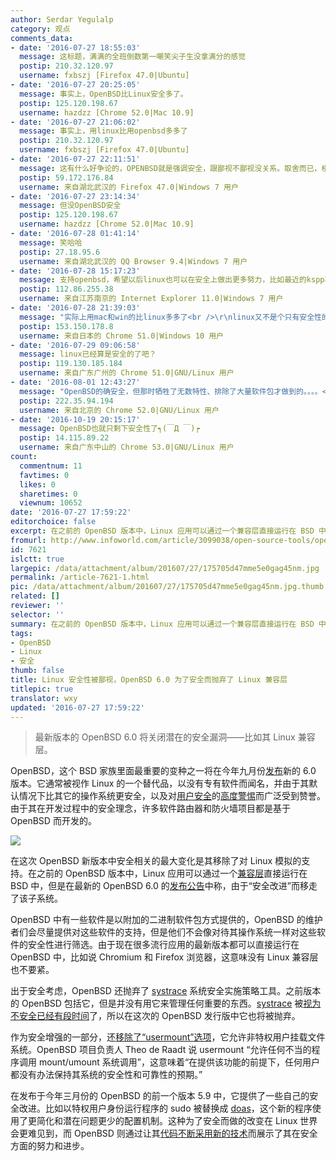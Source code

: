 ```yaml
---
author: Serdar Yegulalp
category: 观点
comments_data:
- date: '2016-07-27 18:55:03'
  message: 这标题，满满的全班倒数第一嘲笑尖子生没拿满分的感觉
  postip: 210.32.120.97
  username: fxbszj [Firefox 47.0|Ubuntu]
- date: '2016-07-27 20:25:05'
  message: 事实上，OpenBSD比Linux安全多了。
  postip: 125.120.198.67
  username: hazdzz [Chrome 52.0|Mac 10.9]
- date: '2016-07-27 21:06:02'
  message: 事实上，用linux比用openbsd多多了
  postip: 210.32.120.97
  username: fxbszj [Firefox 47.0|Ubuntu]
- date: '2016-07-27 22:11:51'
  message: 这有什么好争论的，OPENBSD就是强调安全，跟鄙视不鄙视没关系。取舍而已，楼上也拿这个系统的优点比别人的短处了，NAIVE！！！
  postip: 59.172.176.84
  username: 来自湖北武汉的 Firefox 47.0|Windows 7 用户
- date: '2016-07-27 23:14:34'
  message: 但没OpenBSD安全
  postip: 125.120.198.67
  username: hazdzz [Chrome 52.0|Mac 10.9]
- date: '2016-07-28 01:41:14'
  message: 笑哈哈
  postip: 27.18.95.6
  username: 来自湖北武汉的 QQ Browser 9.4|Windows 7 用户
- date: '2016-07-28 15:17:23'
  message: 支持openbsd，希望以后linux也可以在安全上做出更多努力，比如最近的kspp项目。
  postip: 112.86.255.38
  username: 来自江苏南京的 Internet Explorer 11.0|Windows 7 用户
- date: '2016-07-28 21:39:03'
  message: "实际上用mac和win的比linux多多了<br />\r\nlinux又不是个只有安全性的系统，没必要死扣一个方面吧?"
  postip: 153.150.178.8
  username: 来自日本的 Chrome 51.0|Windows 10 用户
- date: '2016-07-29 09:06:58'
  message: linux已经算是安全的了吧？
  postip: 119.130.185.184
  username: 来自广东广州的 Chrome 51.0|GNU/Linux 用户
- date: '2016-08-01 12:43:27'
  message: "OpenBSD的确安全，但那时牺牲了无数特性、排除了大量软件包才做到的。。。。<br />\r\n可以Google看看OpenBSD的与其它*nix的比较，基本上OpenBSD无论什么性能测试都是垫底/倒数，这样的系统只能适合少数极端环境，大部分应用场景还是适合性能优秀、安全性始终的Linux。"
  postip: 222.35.94.194
  username: 来自北京的 Chrome 52.0|GNU/Linux 用户
- date: '2016-10-19 20:15:17'
  message: OpenBSD也就只剩下安全性了┑(￣Д ￣)┍
  postip: 14.115.89.22
  username: 来自广东中山的 Chrome 53.0|GNU/Linux 用户
count:
  commentnum: 11
  favtimes: 0
  likes: 0
  sharetimes: 0
  viewnum: 10652
date: '2016-07-27 17:59:22'
editorchoice: false
excerpt: 在之前的 OpenBSD 版本中，Linux 应用可以通过一个兼容层直接运行在 BSD 中，但是在最新的 OpenBSD 6.0 的发布公告中称，由于“安全改进”而移走了该子系统。
fromurl: http://www.infoworld.com/article/3099038/open-source-tools/openbsd-60-tightens-security-by-losing-linux-compatibility.html
id: 7621
islctt: true
largepic: /data/attachment/album/201607/27/175705d47mme5e0gag45nm.jpg
permalink: /article-7621-1.html
pic: /data/attachment/album/201607/27/175705d47mme5e0gag45nm.jpg.thumb.jpg
related: []
reviewer: ''
selector: ''
summary: 在之前的 OpenBSD 版本中，Linux 应用可以通过一个兼容层直接运行在 BSD 中，但是在最新的 OpenBSD 6.0 的发布公告中称，由于“安全改进”而移走了该子系统。
tags:
- OpenBSD
- Linux
- 安全
thumb: false
title: Linux 安全性被鄙视，OpenBSD 6.0 为了安全而抛弃了 Linux 兼容层
titlepic: true
translator: wxy
updated: '2016-07-27 17:59:22'
---
```



> 
> 最新版本的 OpenBSD 6.0 将关闭潜在的安全漏洞——比如其 Linux 兼容层。
> 
> 
> 


OpenBSD，这个 BSD 家族里面最重要的变种之一将在今年九月份[发布](https://www.openbsd.org/60.html)新的 6.0 版本。它通常被视作 Linux 的一个替代品，以没有专有软件而闻名，并由于其默认情况下比其它的操作系统更安全，以及对[用户安全](http://www.infoworld.com/article/2624916/government/openbsd-chief-believes-contractor-tried-to-write-back-doors.html)的[高度警惕](http://www.infoworld.com/article/2617852/open-source-software/openbsd-founder-calls-red-hat-and-canonical--traitors--to-open-source.html)而广泛受到赞誉。由于其在开发过程中的安全理念，许多软件路由器和防火墙项目都是基于 OpenBSD 而开发的。


![](/data/attachment/album/201607/27/175705d47mme5e0gag45nm.jpg)


在这次 OpenBSD 新版本中安全相关的最大变化是其移除了对 Linux 模拟的支持。在之前的 OpenBSD 版本中，Linux 应用可以通过一个[兼容层](https://www.openbsd.org/papers/slack2k11-on_compat_linux.pdf)直接运行在 BSD 中，但是在最新的 OpenBSD 6.0 的[发布公告](https://www.openbsd.org/60.html)中称，由于“安全改进”而移走了该子系统。


OpenBSD 中有一些软件是以附加的二进制软件包方式提供的，OpenBSD 的维护者们会尽量提供对这些软件的支持，但是他们不会像对待其操作系统一样对这些软件的安全性进行筛选。由于现在很多流行应用的最新版本都可以直接运行在 OpenBSD 中，比如说 Chromium 和 Firefox 浏览器，这意味没有 Linux 兼容层也不要紧。


出于安全考虑，OpenBSD 还抛弃了 [systrace](http://man.openbsd.org/OpenBSD-5.9/systrace) 系统安全实施策略工具。之前版本的 OpenBSD 包括它，但是并没有用它来管理任何重要的东西。[systrace](http://man.openbsd.org/OpenBSD-5.9/systrace) 被[视为不安全已经有段时间](https://www.lightbluetouchpaper.org/2007/08/06/usenix-woot07-exploiting-concurrency-vulnerabilities-in-system-call-wrappers-and-the-evil-genius/)了，所以在这次的 OpenBSD 发行版中它也将被抛弃。


作为安全增强的一部分，还[移除了“usermount”选项](http://undeadly.org/cgi?action=article&sid=20160715125022)，它允许非特权用户挂载文件系统。OpenBSD 项目负责人 Theo de Raadt 说 usermount “允许任何不当的程序调用 mount/umount 系统调用”，这意味着“在提供该功能的前提下，任何用户都没有办法保持其系统的安全性和可靠性的预期。”




在发布于今年三月份的 OpenBSD 的前一个版本 5.9 中，它提供了一些自己的安全改进。比如以特权用户身份运行程序的 sudo 被替换成 [doas](http://www.openbsd.org/faq/faq10.html#doas)，这个新的程序使用了更简化和潜在问题更少的配置机制。这种为了安全而做的改变在 Linux 世界会更难见到，而 OpenBSD 则通过让其[代码不断采用新的技术](http://www.openbsd.org/papers/pruning.html)而展示了其在安全方面的努力和进步。
